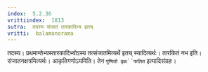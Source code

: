 ```yaml
---
index:  5.2.36
vrittiindex:  1813
sutra:  तदस्य संजातं तारकादिभ्य इतच्
vritti:  balamanorama 
---
```


तदस्य। प्रथमान्तेभ्यस्तारकादिभ्योऽस्य तत्संजातमित्यर्थे इतच् स्यादित्यर्थः। तारकितं नभ इति। संजातनक्षत्रमित्यर्थः। आकृतिगणोऽयमिति। तेन `पुष्पितो वृक्षः``फलित` इत्यादिसंग्रहः। 

